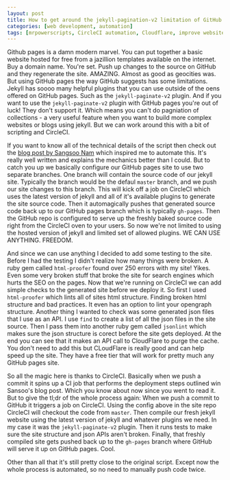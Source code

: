 ```yaml
---
layout: post
title: How to get around the jekyll-pagination-v2 limitation of GitHub pages with CircleCI
categories: [web development, automation]
tags: [mrpowerscripts, CircleCI automation, Cloudflare, improve website speed, website speed tips, Cloudflare caching, jekyll-paginate-v2, jekyll pagniation, github pages pagniation, github pages paginiation v2, github pages, circleci github pages ]
---
```


Github pages is a damn modern marvel. You can put together a basic website hosted for free from a jazillion templates available on the internet. Buy a domain name. You're set. Push up changes to the source on GitHub and they regenerate the site. AMAZING. Almost as good as geocities was. But using GitHub pages the way GitHub suggests has some limitations. Jekyll has soooo many helpful plugins that you can use outside of the oens offered on GitHub pages. Such as the `jekyll-paginate-v2` plugin. And if you want to use the `jekyll-paginate-v2` plugin with GitHub pages you're out of luck! They don't support it. Which means you can't do pagniation of collections - a very useful feature when you want to build more complex websites or blogs using jekyll. But we can work around this with a bit of scripting and CircleCI.

If you want to know all of the technical details of the script then check out the [blog post by Sangsoo Nam](http://sangsoonam.github.io/2019/02/08/using-git-worktree-to-deploy-github-pages.html) which inspired me to automate this. It's really well written and explains the mechanics better than I could. But to catch you up we basically configure our GitHub pages site to use two separate branches. One branch will contain the source code of our jekyll site. Typically the branch would be the defaul `master` branch, and we push our site changes to this branch. This will kick off a job on CircleCI which uses the latest version of jekyll and all of it's available plugins to generate the site source code. Then it automagically pushes that generated source code back up to our GitHub pages branch which is typically `gh-pages`. Then the GitHub repo is configured to serve up the freshly baked source code right from the CircleCI oven to your users. So now we're not limited to using the hosted version of jekyll and limited set of allowed plugins. WE CAN USE ANYTHING. FREEDOM.

<script src="https://gist-it.appspot.com/http://github.com/MrPowerScripts/MrPowerScripts.com/blob/master/.circleci/config.yml"></script>

And since we can use anything I decided to add some testing to the site. Before I had the testing I didn't realize how many things were broken. A ruby gem called `html-proofer` found over 250 errors with my site! Yikes. Even some very broken stuff that broke the site for search engines which hurts the SEO on the pages. Now that we're running on CircleCI we can add simple checks to the generated site before we deploy it. So first I used `html-proofer` which lints all of sites html structure. Finding broken html structure and bad practices. It even has an option to lint your opengraph structure. Another thing I wanted to check was some generated json files that I use as an API. I use `find` to create a list of all the json files in the site source. Then I pass them into another ruby gem called `jsonlint` which makes sure the json structure is corect before the site gets deployed. At the end you can see that it makes an API call to CloudFlare to purge the cache. You don't need to add this but CLoudFlare is really good and can help speed up the site. They have a free tier that will work for pretty much any GitHub pages site.

So all the magic here is thanks to CircleCI. Basically when we push a commit it spins up a CI job that performs the deployment steps outlined win Sansoo's blog post. Which you know about now since you went to read it. But to give the tl;dr of the whole process again: When we push a commit to GitHub it triggers a job on CircleCI. Using the config above in the site repo CircleCI will checkout the code from `master`. Then compile our fresh jekyll website using the latest version of jekyll and whatever plugins we need. In my case it was the `jekyll-paginate-v2` plugin. Then it runs tests to make sure the site structure and json APIs aren't broken. Finally, that freshly compiled site gets pushed back up to the `gh-pages` branch where GitHub will serve it up on GitHub pages. Cool.

Other than all that it's still pretty close to the original script. Except now the whole process is automated, so no need to manually push code twice.

